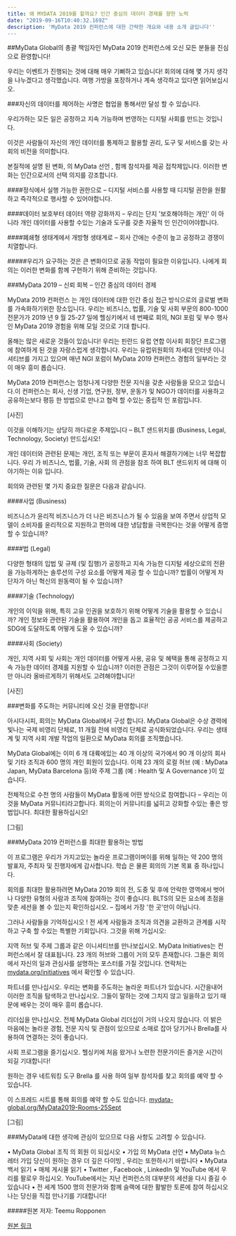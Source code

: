 ```yaml
---
title: 왜 MYDATA 2019를 할까요? 인간 중심의 데이터 경제를 향한 노력
date: "2019-09-16T10:40:32.169Z"
description: 'MyData 2019 컨퍼런스에 대한 간략한 개요와 내용 소개 글입니다''
---
```


##MyData Global의 총괄 책임자인 MyData 2019 컨퍼런스에 오신 모든 분들을 진심으로 환영합니다! 

우리는 이벤트가 진행되는 것에 대해 매우 기뻐하고 있습니다! 회의에 대해 몇 가지 생각을 나누겠다고 생각했습니다. 여행 가방을 포장하거나 계속 생각하고 있다면 읽어보십시오.

###자신의 데이터를 제어하는 사명은 협업을 통해서만 달성 할 수 있습니다.

우리가하는 모든 일은 공정하고 지속 가능하며 번영하는 디지털 사회를 만드는 것입니다.

이것은 사람들이 자신의 개인 데이터를 통제하고 활용할 권리, 도구 및 서비스를 갖는 사회의 비전을 의미합니다. 

본질적에 설명 된 변화, 의 MyData 선언 , 함께 참석자를 제공 접착제입니다. 이러한 변화는 인간으로서의 선택 의지를 강조합니다.

####정식에서 실행 가능한 권한으로 – 디지털 서비스를 사용할 때 디지털 권한을 원활하고 즉각적으로 행사할 수 있어야합니다.

####데이터 보호부터 데이터 역량 강화까지 – 우리는 단지 '보호해야하는 개인' 이 아니라 개인 데이터를 사용할 수있는 기술과 도구를 갖춘 자율적 인 인간이어야합니다. 

####폐쇄형 생태계에서 개방형 생태계로 – 회사 간에는 수준이 높고 공정하고 경쟁이 치열합니다.

#####우리가 요구하는 것은 큰 변화이므로 공동 작업이 필요한 이유입니다. 나에게 회의는 이러한 변화를 함께 구현하기 위해 준비하는 것입니다.
 
###MyData 2019 – 신뢰 회복 – 인간 중심의 데이터 경제

MyData 2019 컨퍼런스 는 개인 데이터에 대한 인간 중심 접근 방식으로의 글로벌 변화를 가속화하기위한 장소입니다. 우리는 비즈니스, 법률, 기술 및 사회 부문의 800-1000 전문가가 2019 년 9 월 25-27 일에 헬싱키에서 네 번째로 회의, NGI 포럼 및 부수 행사 인 MyData 2019 경험을 위해 모일 것으로 기대 합니다. 

올해는 많은 새로운 것들이 있습니다! 우리는 핀란드 유럽 연합 이사회 회장단 프로그램에 참여하게 된 것을 자랑스럽게 생각합니다. 우리는 유럽위원회의 차세대 인터넷 이니셔티브를 가지고 있으며 매년 NGI 포럼이 MyData 2019 컨퍼런스 경험의 일부라는 것이 매우 흥미 롭습니다. 

MyData 2019 컨퍼런스는 엄청나게 다양한 전문 지식을 갖춘 사람들을 모으고 있습니다.이 컨퍼런스는 회사, 신생 기업, 연구원, 정부, 운동가 및 NGO가 데이터를 사용하고 공유하는보다 평등 한 방법으로 만나고 협력 할 수있는 중립적 인 포럼입니다. 

[사진]

이것을 이해하기는 상당히 까다로운 주제입니다 – BLT 샌드위치를 (Business, Legal, Technology, Society) 만드십시오!

개인 데이터와 관련된 문제는 개인, 조직 또는 부문이 혼자서 해결하기에는 너무 복잡합니다. 우리 가 비즈니스, 법률, 기술, 사회 의 관점을 참조 하여 BLT 샌드위치 에 대해 이야기하는 이유 입니다. 

회의와 관련된 몇 가지 중요한 질문은 다음과 같습니다.

####사업 (Business)

비즈니스가 윤리적 비즈니스가 더 나은 비즈니스가 될 수 있음을 보여 주면서 상업적 모델이 소비자를 윤리적으로 지원하고 편의에 대한 냉담함을 극복한다는 것을 어떻게 증명할 수 있습니까? 

####법 (Legal)

다양한 형태의 입법 및 규제 (및 집행)가 공정하고 지속 가능한 디지털 세상으로의 전환을 가능하게하는 솔루션의 구성 요소를 어떻게 제공 할 수 있습니까? 법률이 어떻게 차단자가 아닌 혁신의 원동력이 될 수 있습니까?

####기술 (Technology)

개인의 이익을 위해, 특히 고유 인권을 보호하기 위해 어떻게 기술을 활용할 수 있습니까? 개인 정보와 관련된 기술을 활용하여 개인을 돕고 효율적인 공공 서비스를 제공하고 SDG에 도달하도록 어떻게 도울 수 있습니까?

####사회 (Society)

개인, 지역 사회 및 사회는 개인 데이터를 어떻게 사용, 공유 및 혜택을 통해 공정하고 지속 가능한 데이터 경제를 지원할 수 있습니까?
이러한 관점은 그것이 이루어질 수있을뿐만 아니라 올바르게하기 위해서도 고려해야합니다!
 
[사진]

###변화를 주도하는 커뮤니티에 오신 것을 환영합니다! 

아시다시피, 회의는 MyData Global에서 구성 합니다. MyData Global은 수상 경력에 빛나는 국제 비영리 단체로, 11 개월 전에 비영리 단체로 공식화되었습니다. 우리는 생태계 및 지역 사회 개발 작업의 일환으로 MyData 회의를 조직했습니다.

MyData Global에는 이미 6 개 대륙에있는 40 개 이상의 국가에서 90 개 이상의 회사 및 기타 조직과 600 명의 개인 회원이 있습니다. 이제 23 개의 로컬 허브 (예 : MyData Japan, MyData Barcelona 등)와 주제 그룹 (예 : Health 및 A Governance )이 있습니다.

전체적으로 수천 명의 사람들이 MyData 활동에 어떤 방식으로 참여합니다 – 우리는 이것을 MyData 커뮤니티라고합니다. 회의는이 커뮤니티를 넓히고 강화할 수있는 좋은 방법입니다. 최대한 활용하십시오!
 
[그림]

###MyData 2019 컨퍼런스를 최대한 활용하는 방법

이 프로그램은 우리가 가지고있는 놀라운 프로그램이며이를 위해 일하는 약 200 명의 발표자, 주최자 및 진행자에게 감사합니다. 학습 은 물론 회의의 기본 목표 중 하나입니다.

회의를 최대한 활용하려면 MyData 2019 회의 전, 도중 및 후에 안락한 영역에서 벗어나 다양한 유형의 사람과 조직에 참여하는 것이 좋습니다. BLTS의 모든 요소에 초점을 맞춘 세션을 볼 수 있는지 확인하십시오. – 집에서 가장 '한 곳'만이 아닙니다.

그러나 사람들을 기억하십시오 ! 전 세계 사람들과 조직과 의견을 교환하고 관계를 시작하고 구축 할 수있는 특별한 기회입니다. 그것을 위해 가십시오:

지역 허브 및 주제 그룹과 같은 이니셔티브를 만나보십시오. MyData Initiatives는 컨퍼런스에서 잘 대표됩니다. 23 개의 허브와 그룹이 거의 모두 존재합니다. 그들은 회의에서 자신의 일과 관심사를 설명하는 포스터를 가질 것입니다. 연락처는[mydata.org/initiatives](mydata.org/initiatives) 에서 확인할 수 있습니다.

파트너를 만나십시오. 우리는 변화를 주도하는 놀라운 파트너가 있습니다. 시간을내어 이러한 조직을 탐색하고 만나십시오. 그들이 말하는 것에 그치지 않고 일을하고 있기 때문에 배우는 것이 매우 흥미 롭습니다.

리더십을 만나십시오. 전체 MyData Global 리더십이 거의 나오지 않습니다. 이 밝은 마음에는 놀라운 경험, 전문 지식 및 관점이 있으므로 소매로 잡아 당기거나 Brella를 사용하여 연결하는 것이 좋습니다.

사회 프로그램을 즐기십시오. 헬싱키에 처음 왔거나 노련한 전문가이든 즐거운 시간이 되길 기대합니다!

원하는 경우 네트워킹 도구 Brella 를 사용 하여 일부 참석자를 찾고 회의를 예약 할 수 있습니다. 

이 스프레드 시트를 통해 회의를 예약 할 수도 있습니다. [mydata-global.org/MyData2019-Rooms-25Sept](mydata-global.org/MyData2019-Rooms-25Sept)
 
[그림]

###MyData에 대한 생각에 관심이 있으므로 다음 사항도 고려할 수 있습니다.

•	MyData Global 조직 의 회원 이 되십시오
•	가입 의 MyData 선언
•	MyData 뉴스 레터 가입
당신이 원하는 경우 더 깊은 다이빙 , 우리는 또한하시기 바랍니다 
•	MyData 백서 읽기
•	매체 게시물 읽기
•	Twitter , Facebook , LinkedIn 및 YouTube 에서 우리를 팔로우 하십시오. YouTube에서는 지난 컨퍼런스의 대부분의 세션을 다시 즐길 수 있습니다
•	전 세계 1500 명의 전문가와 함께 슬랙에 대한 활발한 토론에 참여 하십시오
나는 당신을 직접 만나기를 기대합니다!



#####원본 저자: Teemu Ropponen

[원본 링크](https://mydata.org/2019/09/16/why-mydata-2019-lets-work-together-towards-a-human-centered-data-economy/)




